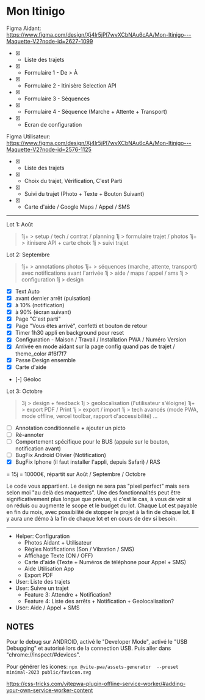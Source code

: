 # Mon Itinigo

Figma Aidant: https://www.figma.com/design/Xj4Ir5jPl7wvXCbNAu6cAA/Mon-Itinigo---Maquette-V2?node-id=2627-1099

- [x] - Liste des trajets
- [x] - Formulaire 1 - De > À
- [x] - Formulaire 2 - Itinisère Selection API
- [x] - Formulaire 3 - Séquences
- [x] - Formulaire 4 - Séquence (Marche + Attente + Transport)
- [x] - Ecran de configuration

Figma Utilisateur: https://www.figma.com/design/Xj4Ir5jPl7wvXCbNAu6cAA/Mon-Itinigo---Maquette-V2?node-id=2576-1125

- [x] - Liste des trajets
- [x] - Choix du trajet, Vérification, C'est Parti
- [x] - Suivi du trajet (Photo + Texte + Bouton Suivant)
- [x] - Carte d'aide / Google Maps / Appel / SMS

---

Lot 1: Août

> 1j+ > setup / tech / contrat / planning
> 1j > formulaire trajet / photos
> 1j+ > itinisere API + carte choix
> 1j > suivi trajet

Lot 2: Septembre

> 1j+ > annotations photos
> 1j+ > séquences (marche, attente, transport) avec notifications avant l'arrivée
> 1j > aide / maps / appel / sms
> 1j > configuration
> 1j > design

- [x] Text Auto
- [x] avant dernier arrêt (pulsation)
- [x] à 10% (notification)
- [x] à 90% (écran suivant)
- [x] Page "C'est parti"
- [x] Page "Vous êtes arrivé", confetti et bouton de retour
- [x] Timer 1h30 appli en background pour reset
- [x] Configuration - Maison / Travail / Installation PWA / Numéro Version
- [x] Arrivée en mode aidant sur la page config quand pas de trajet / theme_color #f6f7f7
- [x] Passe Design ensemble
- [x] Carte d'aide
- [-] Géoloc

Lot 3: Octobre

> 3j > design + feedback
> 1j > geolocalisation (l'utilisateur s'éloigne)
> 1j+ > export PDF / Print
> 1j > export / import
> 1j > tech avancés (mode PWA, mode offline, vercel toolbar, rapport d'accessibilité)
> ...

- [ ] Annotation conditionnelle + ajouter un picto
- [ ] Ré-annoter
- [ ] Comportement spécifique pour le BUS (appuie sur le bouton, notification avant)
- [ ] BugFix Android Olivier (Notification)
- [x] BugFix Iphone (il faut installer l'appli, depuis Safari) / RAS

= 15j
= 10000€, répartit sur Août / Septembre / Octobre

Le code vous appartient.
Le design ne sera pas "pixel perfect" mais sera selon moi "au delà des maquettes".
Une des fonctionnalités peut être significativement plus longue que prévue, si c'est le cas, à vous de voir si on réduis ou augmente le scope et le budget du lot.
Chaque Lot est payable en fin du mois, avec possibilité de stopper le projet à la fin de chaque lot.
Il y aura une démo à la fin de chaque lot et en cours de dev si besoin.

---

- Helper: Configuration
  - Photos Aidant + Utilisateur
  - Règles Notifications (Son / Vibration / SMS)
  - Affichage Texte (ON / OFF)
  - Carte d'aide (Texte + Numéros de téléphone pour Appel + SMS)
  - Aide Utilisation App
  - Export PDF
- User: Liste des trajets
- User: Suivre un trajet
  - Feature 3: Attendre + Notification?
  - Feature 4: Liste des arrêts + Notification + Geolocalisation?
- User: Aide / Appel + SMS

## NOTES

Pour le debug sur ANDROID, activé le "Developer Mode", activé le "USB Debugging" et autorisé lors de la connection USB. Puis aller dans "chrome://inspect/#devices".

Pour générer les icones: `npx @vite-pwa/assets-generator  --preset minimal-2023 public/favicon.svg`

https://css-tricks.com/vitepwa-plugin-offline-service-worker/#adding-your-own-service-worker-content
